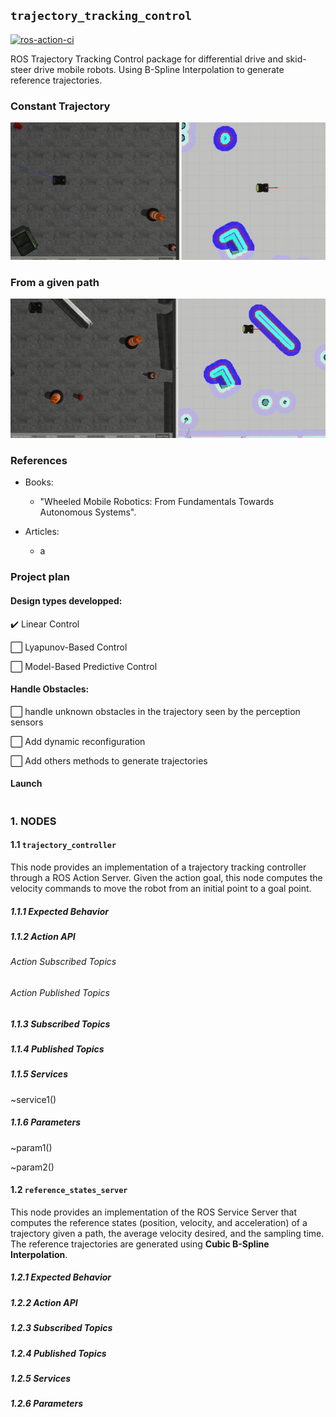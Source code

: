 ## ```trajectory_tracking_control```

[![ros-action-ci](https://github.com/rafaelbarretorb/trajectory_tracking_control/actions/workflows/action-ros-ci.yaml/badge.svg)](https://github.com/rafaelbarretorb/trajectory_tracking_control/actions/workflows/action-ros-ci.yaml)

ROS Trajectory Tracking Control package for differential drive and skid-steer drive mobile robots. Using B-Spline Interpolation to generate reference trajectories.

### Constant Trajectory
![](docs/const_traj.gif)

### From a given path
![](docs/no_const_traj.gif)


### References

- Books:
  - "Wheeled Mobile Robotics: From Fundamentals Towards Autonomous Systems".

- Articles:
  - a
### Project plan
#### Design types developped:

:heavy_check_mark: Linear Control

⬜️ Lyapunov-Based Control

⬜️ Model-Based Predictive Control


#### Handle Obstacles:
⬜️ handle unknown obstacles in the trajectory seen by the perception sensors

⬜️ Add dynamic reconfiguration

⬜️ Add others methods to generate trajectories

#### Launch

```
```

### 1. NODES

#### 1.1 ```trajectory_controller```
This node provides an implementation of a trajectory tracking controller through a ROS Action Server. Given the action goal, this node computes the velocity commands to move the robot from an initial point to a goal point.

##### 1.1.1 Expected Behavior

##### 1.1.2 Action API

###### Action Subscribed Topics

###### Action Published Topics

##### 1.1.3 Subscribed Topics

##### 1.1.4 Published Topics

##### 1.1.5 Services

~service1()


##### 1.1.6 Parameters
~param1()

~param2()

#### 1.2 ```reference_states_server```

This node provides an implementation of the ROS Service Server that computes the reference states (position, velocity, and acceleration) of a trajectory given a path, the average velocity desired, and the sampling time. The reference trajectories are generated using **Cubic B-Spline Interpolation**.

##### 1.2.1 Expected Behavior

##### 1.2.2 Action API

##### 1.2.3 Subscribed Topics

##### 1.2.4 Published Topics

##### 1.2.5 Services

##### 1.2.6 Parameters